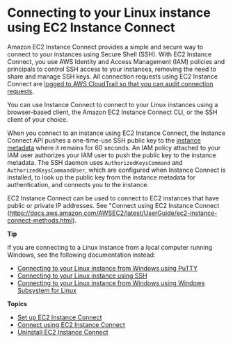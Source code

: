 # Connecting to your Linux instance using EC2 Instance Connect<a name="Connect-using-EC2-Instance-Connect"></a>

Amazon EC2 Instance Connect provides a simple and secure way to connect to your instances using Secure Shell \(SSH\)\. With EC2 Instance Connect, you use AWS Identity and Access Management \(IAM\) policies and principals to control SSH access to your instances, removing the need to share and manage SSH keys\. All connection requests using EC2 Instance Connect are [logged to AWS CloudTrail so that you can audit connection requests](monitor-with-cloudtrail.md#ec2-instance-connect-cloudtrail)\.

You can use Instance Connect to connect to your Linux instances using a browser\-based client, the Amazon EC2 Instance Connect CLI, or the SSH client of your choice\.

When you connect to an instance using EC2 Instance Connect, the Instance Connect API pushes a one\-time\-use SSH public key to the [instance metadata](ec2-instance-metadata.md) where it remains for 60 seconds\. An IAM policy attached to your IAM user authorizes your IAM user to push the public key to the instance metadata\. The SSH daemon uses `AuthorizedKeysCommand` and `AuthorizedKeysCommandUser`, which are configured when Instance Connect is installed, to look up the public key from the instance metadata for authentication, and connects you to the instance\.

EC2 Instance Connect can be used to connect to EC2 instances that have public or private IP addresses. See "Connect using EC2 Instance Connect (https://docs.aws.amazon.com/AWSEC2/latest/UserGuide/ec2-instance-connect-methods.html).


**Tip**

If you are connecting to a Linux instance from a local computer running Windows, see the following documentation instead:
+ [Connecting to your Linux instance from Windows using PuTTY](putty.md)
+ [Connecting to your Linux instance using SSH](AccessingInstancesLinux.md)
+ [Connecting to your Linux instance from Windows using Windows Subsystem for Linux](WSL.md)

**Topics**
+ [Set up EC2 Instance Connect](ec2-instance-connect-set-up.md)
+ [Connect using EC2 Instance Connect](ec2-instance-connect-methods.md)
+ [Uninstall EC2 Instance Connect](ec2-instance-connect-uninstall.md)
